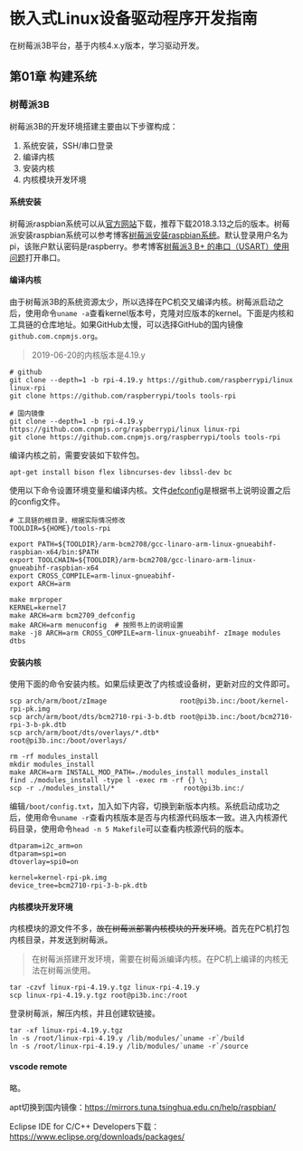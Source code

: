 # 嵌入式Linux设备驱动程序开发指南

在树莓派3B平台，基于内核4.x.y版本，学习驱动开发。

## 第01章 构建系统

### 树莓派3B

树莓派3B的开发环境搭建主要由以下步骤构成：
1. 系统安装，SSH/串口登录
2. 编译内核
3. 安装内核
4. 内核模块开发环境

#### 系统安装

树莓派raspbian系统可以从[官方网站](http://downloads.raspberrypi.org/raspbian_lite/images/)下载，推荐下载2018.3.13之后的版本。树莓派安装raspbian系统可以参考博客[树莓派安装raspbian系统](https://blog.csdn.net/qq_34672033/article/details/88389951)。默认登录用户名为pi，该账户默认密码是raspberry。参考博客[树莓派3 B+ 的串口（USART）使用问题](https://www.cnblogs.com/uestc-mm/p/7204429.html)打开串口。

#### 编译内核

由于树莓派3B的系统资源太少，所以选择在PC机交叉编译内核。树莓派启动之后，使用命令`uname -a`查看kernel版本号，克隆对应版本的kernel。下面是内核和工具链的仓库地址。如果GitHub太慢，可以选择GitHub的国内镜像`github.com.cnpmjs.org`。

> 2019-06-20的内核版本是4.19.y

```shell
# github
git clone --depth=1 -b rpi-4.19.y https://github.com/raspberrypi/linux linux-rpi
git clone https://github.com/raspberrypi/tools tools-rpi

# 国内镜像
git clone --depth=1 -b rpi-4.19.y https://github.com.cnpmjs.org/raspberrypi/linux linux-rpi
git clone https://github.com.cnpmjs.org/raspberrypi/tools tools-rpi
```

编译内核之前，需要安装如下软件包。

```shell
apt-get install bison flex libncurses-dev libssl-dev bc
```

使用以下命令设置环境变量和编译内核。文件[defconfig](kernel/defconfig)是根据书上说明设置之后的config文件。


```shell
# 工具链的根目录，根据实际情况修改
TOOLDIR=${HOME}/tools-rpi

export PATH=${TOOLDIR}/arm-bcm2708/gcc-linaro-arm-linux-gnueabihf-raspbian-x64/bin:$PATH
export TOOLCHAIN=${TOOLDIR}/arm-bcm2708/gcc-linaro-arm-linux-gnueabihf-raspbian-x64
export CROSS_COMPILE=arm-linux-gnueabihf-
export ARCH=arm

make mrproper
KERNEL=kernel7
make ARCH=arm bcm2709_defconfig
make ARCH=arm menuconfig  # 按照书上的说明设置
make -j8 ARCH=arm CROSS_COMPILE=arm-linux-gnueabihf- zImage modules dtbs
```

#### 安装内核

使用下面的命令安装内核。如果后续更改了内核或设备树，更新对应的文件即可。

```shell
scp arch/arm/boot/zImage                  root@pi3b.inc:/boot/kernel-rpi-pk.img
scp arch/arm/boot/dts/bcm2710-rpi-3-b.dtb root@pi3b.inc:/boot/bcm2710-rpi-3-b-pk.dtb
scp arch/arm/boot/dts/overlays/*.dtb*     root@pi3b.inc:/boot/overlays/

rm -rf modules_install
mkdir modules_install
make ARCH=arm INSTALL_MOD_PATH=./modules_install modules_install
find ./modules_install -type l -exec rm -rf {} \;
scp -r ./modules_install/*                 root@pi3b.inc:/
```

编辑`/boot/config.txt`，加入如下内容，切换到新版本内核。系统启动成功之后，使用命令`uname -r`查看内核版本是否与内核源代码版本一致。进入内核源代码目录，使用命令`head -n 5 Makefile`可以查看内核源代码的版本。

```shell
dtparam=i2c_arm=on
dtparam=spi=on
dtoverlay=spi0=on

kernel=kernel-rpi-pk.img
device_tree=bcm2710-rpi-3-b-pk.dtb
```

#### 内核模块开发环境

内核模块的源文件不多，~~故在树莓派部署内核模块的开发环境~~。首先在PC机打包内核目录，并发送到树莓派。

> 在树莓派搭建开发环境，需要在树莓派编译内核。在PC机上编译的内核无法在树莓派使用。

```shell
tar -czvf linux-rpi-4.19.y.tgz linux-rpi-4.19.y
scp linux-rpi-4.19.y.tgz root@pi3b.inc:/root
```

登录树莓派，解压内核，并且创建软链接。

```shell
tar -xf linux-rpi-4.19.y.tgz
ln -s /root/linux-rpi-4.19.y /lib/modules/`uname -r`/build
ln -s /root/linux-rpi-4.19.y /lib/modules/`uname -r`/source
```

#### vscode remote

略。


apt切换到国内镜像：https://mirrors.tuna.tsinghua.edu.cn/help/raspbian/

Eclipse IDE for C/C++ Developers下载：https://www.eclipse.org/downloads/packages/
